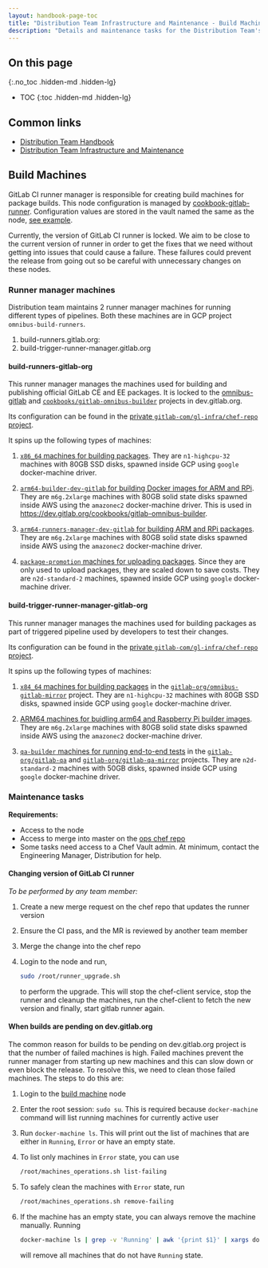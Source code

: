 ```yaml
---
layout: handbook-page-toc
title: "Distribution Team Infrastructure and Maintenance - Build Machines"
description: "Details and maintenance tasks for the Distribution Team's build nodes"
---
```


## On this page

{:.no_toc .hidden-md .hidden-lg}

- TOC
{:toc .hidden-md .hidden-lg}

## Common links

- [Distribution Team Handbook](/handbook/engineering/development/enablement/distribution/)
- [Distribution Team Infrastructure and Maintenance](/handbook/engineering/development/enablement/distribution/maintenance/)

## Build Machines

GitLab CI runner manager is responsible for creating build machines for package
builds.  This node configuration is managed by
[cookbook-gitlab-runner](https://gitlab.com/gitlab-cookbooks/cookbook-wrapper-gitlab-runner).
Configuration values are stored in the vault named the same as the node,
[see example](https://gitlab.com/gitlab-com/gl-infra/chef-repo/-/blob/a62742886ed1dec291d66df3508e37163431538d/roles/build-trigger-runner-manager-gitlab-org.json#L37).

Currently, the version of GitLab CI runner is locked. We aim to be close to the
current version of runner in order to get the fixes that we need without getting
into issues that could cause a failure. These failures could prevent the release
from going out so be careful with unnecessary changes on these nodes.

### Runner manager machines

Distribution team maintains 2 runner manager machines for running different
types of pipelines. Both these machines are in GCP project
`omnibus-build-runners`.

1. build-runners.gitlab.org:
1. build-trigger-runner-manager.gitlab.org

#### build-runners-gitlab-org

This runner manager manages the machines used for building and publishing
official GitLab CE and EE packages. It is locked to the [omnibus-gitlab](https://dev.gitlab.org/gitlab/omnibus-gitlab/)
and [`cookbooks/gitlab-omnibus-builder`](https://dev.gitlab.org/cookbooks/gitlab-omnibus-builder/) projects in dev.gitlab.org.

Its configuration can be found in the [private `gitlab-com/gl-infra/chef-repo` project](https://gitlab.com/gitlab-com/gl-infra/chef-repo/-/blob/master/roles/build-runners-gitlab-org.json).

It spins up the following types of machines:

1. [`x86_64` machines for building packages](https://gitlab.com/gitlab-com/gl-infra/chef-repo/-/blob/a33687bcfaa6728fd4c3255f53cefd80c90a7436/roles/build-runners-gitlab-org.json#L63-106).
   They are `n1-highcpu-32` machines with 80GB SSD disks, spawned inside GCP using `google` docker-machine driver.

1. [`arm64-builder-dev-gitlab` for building Docker images for ARM and RPi](https://gitlab.com/gitlab-com/gl-infra/chef-repo/-/blob/a33687bcfaa6728fd4c3255f53cefd80c90a7436/roles/build-runners-gitlab-org.json#L149-183).
   They are `m6g.2xlarge` machines with 80GB solid state disks spawned inside AWS using the `amazonec2` docker-machine driver. This is used in <https://dev.gitlab.org/cookbooks/gitlab-omnibus-builder>.

1. [`arm64-runners-manager-dev-gitlab` for building ARM and RPi packages](https://gitlab.com/gitlab-com/gl-infra/chef-repo/-/blob/a33687bcfaa6728fd4c3255f53cefd80c90a7436/roles/build-runners-gitlab-org.json#L184-226).
   They are `m6g.2xlarge` machines with 80GB solid state disks spawned inside AWS using the `amazonec2` docker-machine driver.

1. [`package-promotion` machines for uploading packages](https://gitlab.com/gitlab-com/gl-infra/chef-repo/-/blob/a33687bcfaa6728fd4c3255f53cefd80c90a7436/roles/build-runners-gitlab-org.json#L107-148).
   Since they are only used to upload packages, they are scaled down to save costs. They are `n2d-standard-2` machines, spawned inside GCP using `google` docker-machine driver.

#### build-trigger-runner-manager-gitlab-org

This runner manager manages the machines used for building packages as part of
triggered pipeline used by developers to test their changes.

Its configuration can be found in the [private `gitlab-com/gl-infra/chef-repo` project](https://gitlab.com/gitlab-com/gl-infra/chef-repo/-/blob/master/roles/build-trigger-runner-manager-gitlab-org.json).

It spins up the following types of machines:

1. [`x84_64` machines for building packages](https://gitlab.com/gitlab-com/gl-infra/chef-repo/-/blob/a33687bcfaa6728fd4c3255f53cefd80c90a7436/roles/build-trigger-runner-manager-gitlab-org.json#L95-139)
   in the [`gitlab-org/omnibus-gitlab-mirror`](https://gitlab.com/gitlab-org/omnibus-gitlab-mirror) project.
   They are `n1-highcpu-32` machines with 80GB SSD disks, spawned inside GCP using `google` docker-machine driver.

1. [ARM64 machines for buidling arm64 and Raspberry Pi builder images](https://gitlab.com/gitlab-com/gl-infra/chef-repo/-/blob/a33687bcfaa6728fd4c3255f53cefd80c90a7436/roles/build-trigger-runner-manager-gitlab-org.json#L140-174).
   They are `m6g.2xlarge` machines with 80GB solid state disks spawned inside AWS using the `amazonec2` docker-machine driver.

1. [`qa-builder` machines for running end-to-end tests](https://gitlab.com/gitlab-com/gl-infra/chef-repo/-/blob/a33687bcfaa6728fd4c3255f53cefd80c90a7436/roles/build-trigger-runner-manager-gitlab-org.json#L54-94)
   in the [`gitlab-org/gitlab-qa`](https://gitlab.com/gitlab-org/gitlab-qa) and [`gitlab-org/gitlab-qa-mirror`](https://gitlab.com/gitlab-org/gitlab-qa-mirror) projects.
   They are `n2d-standard-2` machines with 50GB disks, spawned inside GCP using `google` docker-machine driver.

### Maintenance tasks

**Requirements:**

- Access to the node
- Access to merge into master on the [ops chef repo](https://gitlab.com/gitlab-com/gl-infra/chef-repo)
- Some tasks need access to a Chef Vault admin. At minimum, contact the Engineering Manager,
  Distribution for help.

#### Changing version of GitLab CI runner

*To be performed by any team member:*

   1. Create a new merge request on the chef repo that updates the runner version

   1. Ensure the CI pass, and the MR is reviewed by another team member

   1. Merge the change into the chef repo

   1. Login to the node and run,

      ```sh
      sudo /root/runner_upgrade.sh
      ```

      to perform the upgrade. This will stop the chef-client service, stop the
      runner and cleanup the machines, run the chef-client to fetch the new
      version and finally, start gitlab runner again.

#### When builds are pending on dev.gitlab.org

The common reason for builds to be pending on dev.gitlab.org project is that the
number of failed machines is high. Failed machines prevent the runner manager
from starting up new machines and this can slow down or even block the release.
To resolve this, we need to clean those failed machines. The steps to do this
are:

  1. Login to the [build machine](#build-machines) node

  1. Enter the root session: `sudo su`. This is required because
     `docker-machine` command will list running machines for currently active
     user

  1. Run `docker-machine ls`. This will print out the list of machines that are
     either in `Running`, `Error` or have an empty state.

  1. To list only machines in `Error` state, you can use

      ```sh
      /root/machines_operations.sh list-failing
      ```

  1. To safely clean the machines with `Error` state, run

      ```sh
      /root/machines_operations.sh remove-failing
      ```

  1. If the machine has an empty state, you can always remove the machine
     manually. Running

      ```sh
      docker-machine ls | grep -v 'Running' | awk '{print $1}' | xargs docker-machine rm --force
      ```

      will remove all machines that do not have `Running` state.
